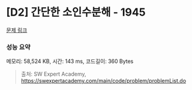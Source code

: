 # [D2] 간단한 소인수분해 - 1945 

[문제 링크](https://swexpertacademy.com/main/code/problem/problemDetail.do?contestProbId=AV5Pl0Q6ANQDFAUq) 

### 성능 요약

메모리: 58,524 KB, 시간: 143 ms, 코드길이: 360 Bytes



> 출처: SW Expert Academy, https://swexpertacademy.com/main/code/problem/problemList.do